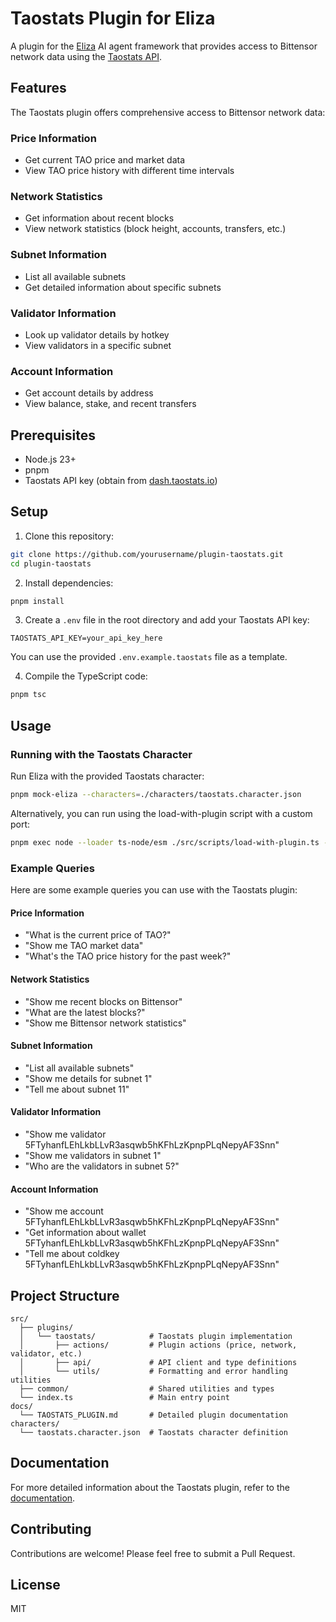 # Taostats Plugin for Eliza

A plugin for the [Eliza](https://github.com/ai16z/eliza) AI agent framework that provides access to Bittensor network data using the [Taostats API](https://docs.taostats.io/).

## Features

The Taostats plugin offers comprehensive access to Bittensor network data:

### Price Information
- Get current TAO price and market data
- View TAO price history with different time intervals

### Network Statistics
- Get information about recent blocks
- View network statistics (block height, accounts, transfers, etc.)

### Subnet Information
- List all available subnets
- Get detailed information about specific subnets

### Validator Information
- Look up validator details by hotkey
- View validators in a specific subnet

### Account Information
- Get account details by address
- View balance, stake, and recent transfers

## Prerequisites

- Node.js 23+
- pnpm
- Taostats API key (obtain from [dash.taostats.io](https://dash.taostats.io))

## Setup

1. Clone this repository:
```bash
git clone https://github.com/yourusername/plugin-taostats.git
cd plugin-taostats
```

2. Install dependencies:
```bash
pnpm install
```

3. Create a `.env` file in the root directory and add your Taostats API key:
```
TAOSTATS_API_KEY=your_api_key_here
```
You can use the provided `.env.example.taostats` file as a template.

4. Compile the TypeScript code:
```bash
pnpm tsc
```

## Usage

### Running with the Taostats Character

Run Eliza with the provided Taostats character:

```bash
pnpm mock-eliza --characters=./characters/taostats.character.json
```

Alternatively, you can run using the load-with-plugin script with a custom port:

```bash
pnpm exec node --loader ts-node/esm ./src/scripts/load-with-plugin.ts --characters=./characters/taostats.character.json --port=4000
```

### Example Queries

Here are some example queries you can use with the Taostats plugin:

#### Price Information
- "What is the current price of TAO?"
- "Show me TAO market data"
- "What's the TAO price history for the past week?"

#### Network Statistics
- "Show me recent blocks on Bittensor"
- "What are the latest blocks?"
- "Show me Bittensor network statistics"

#### Subnet Information
- "List all available subnets"
- "Show me details for subnet 1"
- "Tell me about subnet 11"

#### Validator Information
- "Show me validator 5FTyhanfLEhLkbLLvR3asqwb5hKFhLzKpnpPLqNepyAF3Snn"
- "Show me validators in subnet 1"
- "Who are the validators in subnet 5?"

#### Account Information
- "Show me account 5FTyhanfLEhLkbLLvR3asqwb5hKFhLzKpnpPLqNepyAF3Snn"
- "Get information about wallet 5FTyhanfLEhLkbLLvR3asqwb5hKFhLzKpnpPLqNepyAF3Snn"
- "Tell me about coldkey 5FTyhanfLEhLkbLLvR3asqwb5hKFhLzKpnpPLqNepyAF3Snn"

## Project Structure

```
src/
  ├── plugins/
  │   └── taostats/            # Taostats plugin implementation
  │       ├── actions/         # Plugin actions (price, network, validator, etc.)
  │       ├── api/             # API client and type definitions
  │       └── utils/           # Formatting and error handling utilities
  ├── common/                  # Shared utilities and types
  └── index.ts                 # Main entry point
docs/
  └── TAOSTATS_PLUGIN.md       # Detailed plugin documentation
characters/
  └── taostats.character.json  # Taostats character definition
```

## Documentation

For more detailed information about the Taostats plugin, refer to the [documentation](docs/TAOSTATS_PLUGIN.md).

## Contributing

Contributions are welcome! Please feel free to submit a Pull Request.

## License

MIT
